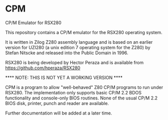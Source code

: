 # CPM
CP/M Emulator for RSX280

This repository contains a CP/M emulator for the RSX280 operating system.

It is written in Zilog Z280 assembly language and is based on an earlier
version for UZI280 (a unix edition 7 operating system for the Z280)
by Stefan Nitscke and released into the Public Domain in 1996.

RSX280 is being developed by Hector Peraza and is available from
https://github.com/hperaza/RSX280

****  NOTE: THIS IS NOT YET A WORKING VERSION  ****

CPM is a program to allow "well-behaved" Z80 CP/M programs to run
under RSX280.  The implementation only supports basic CP/M 2.2
BDOS functionality and console-only BIOS routines.  None of the
usual CP/M 2.2 BIOS disk, printer, punch and reader are available.

Further documentation will be added at a later time.

